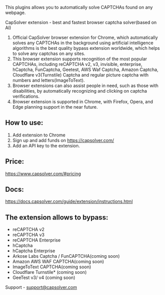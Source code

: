 This plugins allows you to automatically solve CAPTCHAs found on any webpage.

CapSolver extension - best and fastest browser captcha solver(based on AI)

1. Official CapSolver browser extension for Chrome,  which automatically solves any CAPTCHAs in the background using artificial intelligence algorithms is the best quality bypass extension worldwide, which helps to solve any captchas on any sites.
2. This browser extension supports recognition of the most popular CAPTCHAs, including reCAPTCHA v2, v3, invisible, enterprise, hCaptcha, FunCaptcha, Geetest, AWS Waf Captcha, Amazon Captcha, Cloudflare v3(Turnstile) Captcha and regular picture captcha with numbers and letters(ImageToText).
3. Browser extensions can also assist people in need, such as those with disabilities, by automatically recognizing and clicking on captcha verifications.
4. Browser extension is supported in Chrome, with Firefox, Opera, and Edge planning support in the near future.

## How to use:
1. Add extension to Chrome
2. Sign up and add funds on  https://capsolver.com/
3. Add an API key to the extension.

## Price:
https://www.capsolver.com/#pricing

## Docs:
https://docs.capsolver.com/guide/extension/instructions.html

## The extension allows to bypass:
* reCAPTCHA v2
* reCAPTCHA v3
* reCAPTCHA Enterprise
* hCaptcha
* hCaptcha Enterprise
* Arkose Labs Captcha / FunCAPTCHA(coming soon)
* Amazon AWS WAF CAPTCHA(coming soon)
* ImageToText CAPTCHA(coming soon)
* Cloudflare Turnstile* (coming soon)
* GeeTest v3/ v4 (coming soon)

Support - support@capsolver.com